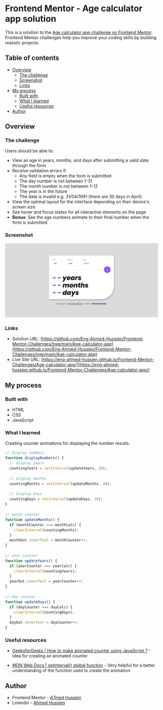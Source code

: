 # Frontend Mentor - Age calculator app solution

This is a solution to the [Age calculator app challenge on Frontend Mentor](https://www.frontendmentor.io/challenges/age-calculator-app-dF9DFFpj-Q). Frontend Mentor challenges help you improve your coding skills by building realistic projects.

## Table of contents

- [Overview](#overview)
  - [The challenge](#the-challenge)
  - [Screenshot](#screenshot)
  - [Links](#links)
- [My process](#my-process)
  - [Built with](#built-with)
  - [What I learned](#what-i-learned)
  - [Useful resources](#useful-resources)
- [Author](#author)

## Overview

### The challenge

Users should be able to:

- View an age in years, months, and days after submitting a valid date through the form
- Receive validation errors if:
  - Any field is empty when the form is submitted
  - The day number is not between 1-31
  - The month number is not between 1-12
  - The year is in the future
  - The date is invalid e.g. 31/04/1991 (there are 30 days in April)
- View the optimal layout for the interface depending on their device's screen size
- See hover and focus states for all interactive elements on the page
- **Bonus**: See the age numbers animate to their final number when the form is submitted

### Screenshot

![Screenshot](./assets/images/Screenshot.jpeg)

### Links

- Solution URL: [https://github.com/Eng-Ahmed-Hussien/Frontend-Mentor-Challenges/tree/main/Age-calculator-app](https://github.com/Eng-Ahmed-Hussien/Frontend-Mentor-Challenges/tree/main/Age-calculator-app)
- Live Site URL: [https://eng-ahmed-hussien.github.io/Frontend-Mentor-Challenges/Age-calculator-app/](https://eng-ahmed-hussien.github.io/Frontend-Mentor-Challenges/Age-calculator-app/)

## My process

### Built with

- HTML
- CSS
- JavaScript

### What I learned

Creating counter animations for displaying the number results.

```js
// display numbers
function displayNumbers() {
  // display years
  countingYears = setInterval(updateYears, 20);

  // display months
  countingMonths = setInterval(updateMonths, 20);

  // display days
  countingDays = setInterval(updateDays, 20);
}

// month counter
function updateMonths() {
  if (monthCounter === monthCalc) {
    clearInterval(countingMonths);
  }
  monthOut.innerText = monthCounter++;
}

// year counter
function updateYears() {
  if (yearCounter === yearCalc) {
    clearInterval(countingYears);
  }
  yearOut.innerText = yearCounter++;
}

// day counter
function updateDays() {
  if (dayCounter === dayCalc) {
    clearInterval(countingDays);
  }
  dayOut.innerText = dayCounter++;
}
```

### Useful resources

- [GeeksforGeeks | How to make animated counter using JavaScript ?](https://www.geeksforgeeks.org/how-to-make-animated-counter-using-javascript/) - Idea for creating an animated counter.

- [MDN Web Docs | setInterval() global function](https://developer.mozilla.org/en-US/docs/Web/API/setInterval) - Very helpful for a better understanding of the function used to create the animation.

## Author

- Frontend Mentor - [A7med Hussien](https://www.frontendmentor.io/profile/Eng-Ahmed-Hussien)
- Linkedin - [Ahmed Hussien](https://www.linkedin.com/in/ahmed-hussien-front-end-developer/)
